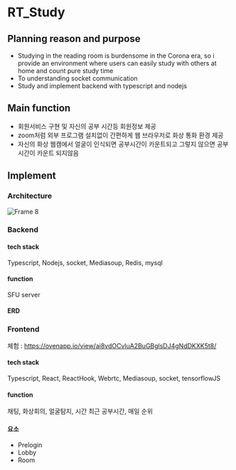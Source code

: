# RT_Study


## Planning reason and purpose
- Studying in the reading room is burdensome in the Corona era, so i provide an environment where users can easily study with others at home and count pure study time
- To understanding socket communication
- Study and implement backend with typescript and nodejs


## Main function
- 회원서비스 구현 및 자신의 공부 시간등 회원정보 제공
- zoom처럼 외부 프로그램 설치없이 간편하게 웹 브라우저로 화상 통화 환경 제공
- 자신의 화상 웹캠에서 얼굴이 인식되면 공부시간이 카운트되고 그렇지 않으면 공부시간이 카운트 되지않음


## Implement
### Architecture
![Frame 8](https://user-images.githubusercontent.com/59424336/127957448-9e15ef91-2ee7-44e4-bee7-c743198c033e.png)

### Backend
#### tech stack
Typescript, Nodejs, socket, Mediasoup, Redis, mysql 

#### function
SFU server

#### ERD







### Frontend
체험 : https://ovenapp.io/view/ai8vdOCvluA2BuGBglsDJ4gNdDKXK5t8/ 
 
#### tech stack
Typescript, React, ReactHook, Webrtc, Mediasoup, socket, tensorflowJS

#### function
채팅, 화상회의, 얼굴탐지, 시간 
최근 공부시간, 매일 순위 

#### 요소
- Prelogin
- Lobby
- Room
